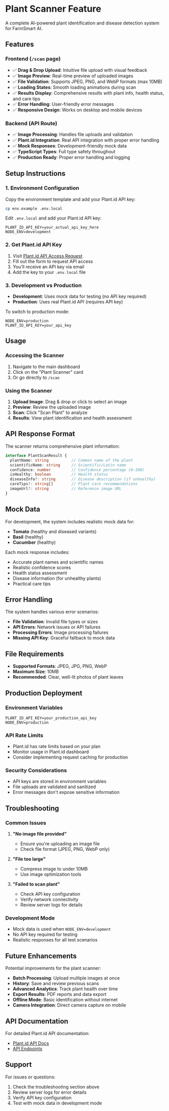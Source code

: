 # Plant Scanner Feature

A complete AI-powered plant identification and disease detection system for FarmSmart AI.

## Features

### Frontend (`/scan` page)
- ✅ **Drag & Drop Upload**: Intuitive file upload with visual feedback
- ✅ **Image Preview**: Real-time preview of uploaded images
- ✅ **File Validation**: Supports JPEG, PNG, and WebP formats (max 10MB)
- ✅ **Loading States**: Smooth loading animations during scan
- ✅ **Results Display**: Comprehensive results with plant info, health status, and care tips
- ✅ **Error Handling**: User-friendly error messages
- ✅ **Responsive Design**: Works on desktop and mobile devices

### Backend (API Route)
- ✅ **Image Processing**: Handles file uploads and validation
- ✅ **Plant.id Integration**: Real API integration with proper error handling
- ✅ **Mock Responses**: Development-friendly mock data
- ✅ **TypeScript Types**: Full type safety throughout
- ✅ **Production Ready**: Proper error handling and logging

## Setup Instructions

### 1. Environment Configuration

Copy the environment template and add your Plant.id API key:

```bash
cp env.example .env.local
```

Edit `.env.local` and add your Plant.id API key:

```env
PLANT_ID_API_KEY=your_actual_api_key_here
NODE_ENV=development
```

### 2. Get Plant.id API Key

1. Visit [Plant.id API Access Request](https://web.plant.id/api-access-request)
2. Fill out the form to request API access
3. You'll receive an API key via email
4. Add the key to your `.env.local` file

### 3. Development vs Production

- **Development**: Uses mock data for testing (no API key required)
- **Production**: Uses real Plant.id API (requires API key)

To switch to production mode:
```env
NODE_ENV=production
PLANT_ID_API_KEY=your_api_key
```

## Usage

### Accessing the Scanner
1. Navigate to the main dashboard
2. Click on the "Plant Scanner" card
3. Or go directly to `/scan`

### Using the Scanner
1. **Upload Image**: Drag & drop or click to select an image
2. **Preview**: Review the uploaded image
3. **Scan**: Click "Scan Plant" to analyze
4. **Results**: View plant identification and health assessment

## API Response Format

The scanner returns comprehensive plant information:

```typescript
interface PlantScanResult {
  plantName: string          // Common name of the plant
  scientificName: string     // Scientific/Latin name
  confidence: number         // Confidence percentage (0-100)
  isHealthy: boolean         // Health status
  diseaseInfo?: string       // Disease description (if unhealthy)
  careTips?: string[]        // Plant care recommendations
  imageUrl?: string          // Reference image URL
}
```

## Mock Data

For development, the system includes realistic mock data for:
- **Tomato** (healthy and diseased variants)
- **Basil** (healthy)
- **Cucumber** (healthy)

Each mock response includes:
- Accurate plant names and scientific names
- Realistic confidence scores
- Health status assessment
- Disease information (for unhealthy plants)
- Practical care tips

## Error Handling

The system handles various error scenarios:

- **File Validation**: Invalid file types or sizes
- **API Errors**: Network issues or API failures
- **Processing Errors**: Image processing failures
- **Missing API Key**: Graceful fallback to mock data

## File Requirements

- **Supported Formats**: JPEG, JPG, PNG, WebP
- **Maximum Size**: 10MB
- **Recommended**: Clear, well-lit photos of plant leaves

## Production Deployment

### Environment Variables
```env
PLANT_ID_API_KEY=your_production_api_key
NODE_ENV=production
```

### API Rate Limits
- Plant.id has rate limits based on your plan
- Monitor usage in Plant.id dashboard
- Consider implementing request caching for production

### Security Considerations
- API keys are stored in environment variables
- File uploads are validated and sanitized
- Error messages don't expose sensitive information

## Troubleshooting

### Common Issues

1. **"No image file provided"**
   - Ensure you're uploading an image file
   - Check file format (JPEG, PNG, WebP only)

2. **"File too large"**
   - Compress image to under 10MB
   - Use image optimization tools

3. **"Failed to scan plant"**
   - Check API key configuration
   - Verify network connectivity
   - Review server logs for details

### Development Mode
- Mock data is used when `NODE_ENV=development`
- No API key required for testing
- Realistic responses for all test scenarios

## Future Enhancements

Potential improvements for the plant scanner:

- **Batch Processing**: Upload multiple images at once
- **History**: Save and review previous scans
- **Advanced Analytics**: Track plant health over time
- **Export Results**: PDF reports and data export
- **Offline Mode**: Basic identification without internet
- **Camera Integration**: Direct camera capture on mobile

## API Documentation

For detailed Plant.id API documentation:
- [Plant.id API Docs](https://github.com/flowerchecker/Plant-id-API/wiki)
- [API Endpoints](https://web.plant.id/api-docs)

## Support

For issues or questions:
1. Check the troubleshooting section above
2. Review server logs for error details
3. Verify API key configuration
4. Test with mock data in development mode 